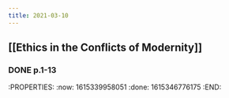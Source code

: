 ```yaml
---
title: 2021-03-10
---
```


## [[Ethics in the Conflicts of Modernity]]
### DONE p.1-13
:PROPERTIES:
:now: 1615339958051
:done: 1615346776175
:END:
###
